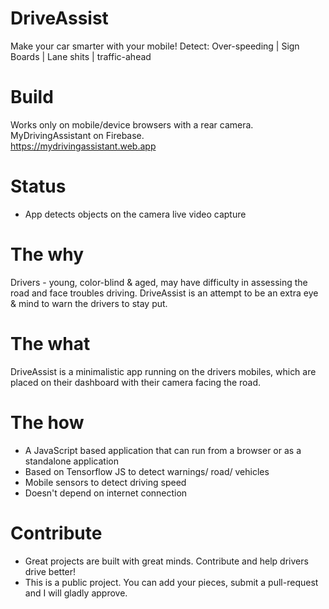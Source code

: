 # DriveAssist
Make your car smarter with your mobile! Detect: Over-speeding | Sign Boards | Lane shits | traffic-ahead

# Build
Works only on mobile/device browsers with a rear camera.
<br/>MyDrivingAssistant on Firebase.
<br/>https://mydrivingassistant.web.app

# Status
* App detects objects on the camera live video capture

# The why
Drivers - young, color-blind & aged, may have difficulty in assessing the road and face troubles driving. DriveAssist is an attempt to be an extra eye & mind to warn the drivers to stay put.

# The what
DriveAssist is a minimalistic app running on the drivers mobiles, which are placed on their dashboard with their camera facing the road. 

# The how
* A JavaScript based application that can run from a browser or as a standalone application
* Based on Tensorflow JS to detect warnings/ road/ vehicles
* Mobile sensors to detect driving speed
* Doesn't depend on internet connection

# Contribute
* Great projects are built with great minds. Contribute and help drivers drive better!
* This is a public project. You can add your pieces, submit a pull-request and I will gladly approve.
